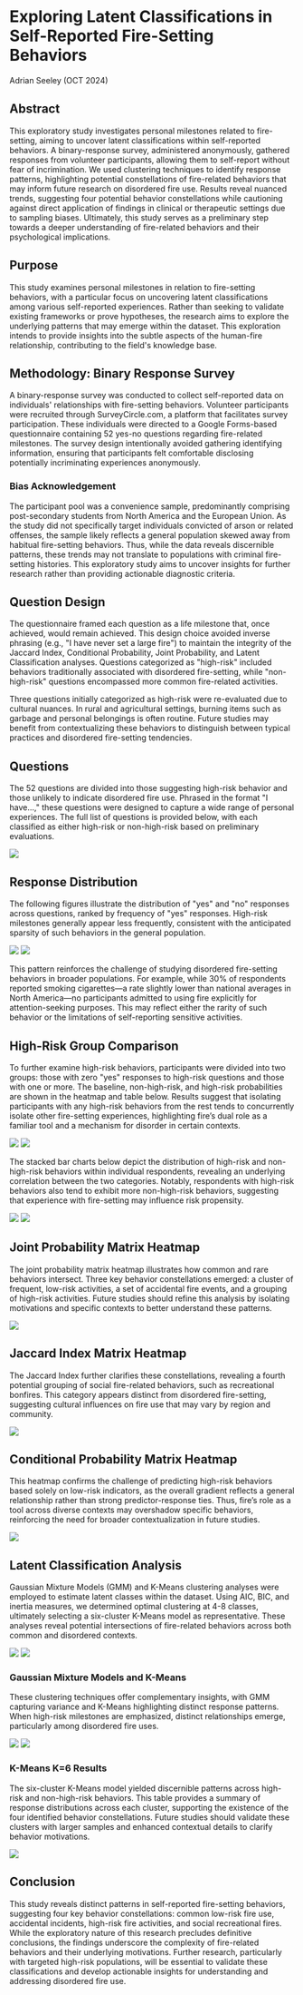 # Exploring Latent Classifications in Self-Reported Fire-Setting Behaviors

Adrian Seeley (OCT 2024)

## Abstract

This exploratory study investigates personal milestones related to fire-setting, aiming to uncover latent classifications within self-reported behaviors. A binary-response survey, administered anonymously, gathered responses from volunteer participants, allowing them to self-report without fear of incrimination. We used clustering techniques to identify response patterns, highlighting potential constellations of fire-related behaviors that may inform future research on disordered fire use. Results reveal nuanced trends, suggesting four potential behavior constellations while cautioning against direct application of findings in clinical or therapeutic settings due to sampling biases. Ultimately, this study serves as a preliminary step towards a deeper understanding of fire-related behaviors and their psychological implications.

## Purpose

This study examines personal milestones in relation to fire-setting behaviors, with a particular focus on uncovering latent classifications among various self-reported experiences. Rather than seeking to validate existing frameworks or prove hypotheses, the research aims to explore the underlying patterns that may emerge within the dataset. This exploration intends to provide insights into the subtle aspects of the human-fire relationship, contributing to the field's knowledge base.

## Methodology: Binary Response Survey

A binary-response survey was conducted to collect self-reported data on individuals' relationships with fire-setting behaviors. Volunteer participants were recruited through SurveyCircle.com, a platform that facilitates survey participation. These individuals were directed to a Google Forms-based questionnaire containing 52 yes-no questions regarding fire-related milestones. The survey design intentionally avoided gathering identifying information, ensuring that participants felt comfortable disclosing potentially incriminating experiences anonymously.

### Bias Acknowledgement

The participant pool was a convenience sample, predominantly comprising post-secondary students from North America and the European Union. As the study did not specifically target individuals convicted of arson or related offenses, the sample likely reflects a general population skewed away from habitual fire-setting behaviors. Thus, while the data reveals discernible patterns, these trends may not translate to populations with criminal fire-setting histories. This exploratory study aims to uncover insights for further research rather than providing actionable diagnostic criteria.

## Question Design

The questionnaire framed each question as a life milestone that, once achieved, would remain achieved. This design choice avoided inverse phrasing (e.g., "I have never set a large fire") to maintain the integrity of the Jaccard Index, Conditional Probability, Joint Probability, and Latent Classification analyses. Questions categorized as "high-risk" included behaviors traditionally associated with disordered fire-setting, while "non-high-risk" questions encompassed more common fire-related activities.

Three questions initially categorized as high-risk were re-evaluated due to cultural nuances. In rural and agricultural settings, burning items such as garbage and personal belongings is often routine. Future studies may benefit from contextualizing these behaviors to distinguish between typical practices and disordered fire-setting tendencies.

## Questions

The 52 questions are divided into those suggesting high-risk behavior and those unlikely to indicate disordered fire use. Phrased in the format "I have…," these questions were designed to capture a wide range of personal experiences. The full list of questions is provided below, with each classified as either high-risk or non-high-risk based on preliminary evaluations.

<img src="high_risk_non_high_risk_behaviors_table.png">

## Response Distribution

The following figures illustrate the distribution of "yes" and "no" responses across questions, ranked by frequency of "yes" responses. High-risk milestones generally appear less frequently, consistent with the anticipated sparsity of such behaviors in the general population.

<img src="yes_no_ratio_chart.png">
<img src="yes_no_response_table.png">

This pattern reinforces the challenge of studying disordered fire-setting behaviors in broader populations. For example, while 30% of respondents reported smoking cigarettes—a rate slightly lower than national averages in North America—no participants admitted to using fire explicitly for attention-seeking purposes. This may reflect either the rarity of such behavior or the limitations of self-reporting sensitive activities.

## High-Risk Group Comparison

To further examine high-risk behaviors, participants were divided into two groups: those with zero "yes" responses to high-risk questions and those with one or more. The baseline, non-high-risk, and high-risk probabilities are shown in the heatmap and table below. Results suggest that isolating participants with any high-risk behaviors from the rest tends to concurrently isolate other fire-setting experiences, highlighting fire’s dual role as a familiar tool and a mechanism for disorder in certain contexts.

<img src="group_comparison_heatmap.png">
<img src="group_comparison_table.png">

The stacked bar charts below depict the distribution of high-risk and non-high-risk behaviors within individual respondents, revealing an underlying correlation between the two categories. Notably, respondents with high-risk behaviors also tend to exhibit more non-high-risk behaviors, suggesting that experience with fire-setting may influence risk propensity.

<img src="histogram_non_high_sort.png">
<img src="histogram_high_risk_sort.png">

## Joint Probability Matrix Heatmap

The joint probability matrix heatmap illustrates how common and rare behaviors intersect. Three key behavior constellations emerged: a cluster of frequent, low-risk activities, a set of accidental fire events, and a grouping of high-risk activities. Future studies should refine this analysis by isolating motivations and specific contexts to better understand these patterns.

<img src="joint_prob_heatmap.png">

## Jaccard Index Matrix Heatmap

The Jaccard Index further clarifies these constellations, revealing a fourth potential grouping of social fire-related behaviors, such as recreational bonfires. This category appears distinct from disordered fire-setting, suggesting cultural influences on fire use that may vary by region and community.

<img src="jaccard_heatmap.png">

## Conditional Probability Matrix Heatmap

This heatmap confirms the challenge of predicting high-risk behaviors based solely on low-risk indicators, as the overall gradient reflects a general relationship rather than strong predictor-response ties. Thus, fire’s role as a tool across diverse contexts may overshadow specific behaviors, reinforcing the need for broader contextualization in future studies.

<img src="conditional_prob_heatmap.png">

## Latent Classification Analysis

Gaussian Mixture Models (GMM) and K-Means clustering analyses were employed to estimate latent classes within the dataset. Using AIC, BIC, and inertia measures, we determined optimal clustering at 4-8 classes, ultimately selecting a six-cluster K-Means model as representative. These analyses reveal potential intersections of fire-related behaviors across both common and disordered contexts.

<img src="gmm_aic_bic_plot.png">
<img src="kmeans_inertia_plot.png">

### Gaussian Mixture Models and K-Means

These clustering techniques offer complementary insights, with GMM capturing variance and K-Means highlighting distinct response patterns. When high-risk milestones are emphasized, distinct relationships emerge, particularly among disordered fire uses.

<img src="cluster_heatmap.png">
<img src="cluster_heatmap_high_risk.png">

### K-Means K=6 Results

The six-cluster K-Means model yielded discernible patterns across high-risk and non-high-risk behaviors. This table provides a summary of response distributions across each cluster, supporting the existence of the four identified behavior constellations. Future studies should validate these clusters with larger samples and enhanced contextual details to clarify behavior motivations.

<img src="kmeans_k6_cluster_table.png">

## Conclusion

This study reveals distinct patterns in self-reported fire-setting behaviors, suggesting four key behavior constellations: common low-risk fire use, accidental incidents, high-risk fire activities, and social recreational fires. While the exploratory nature of this research precludes definitive conclusions, the findings underscore the complexity of fire-related behaviors and their underlying motivations. Further research, particularly with targeted high-risk populations, will be essential to validate these classifications and develop actionable insights for understanding and addressing disordered fire use.
